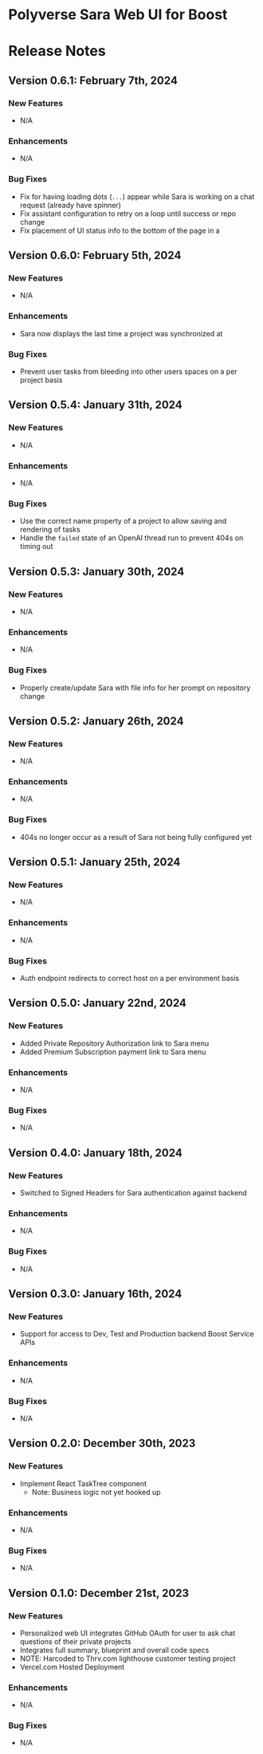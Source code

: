 Polyverse Sara Web UI for Boost
======================

# Release Notes

## Version 0.6.1: February 7th, 2024

### New Features
- N/A

### Enhancements
- N/A

### Bug Fixes
- Fix for having loading dots (`...`) appear while Sara is working on a chat request (already have spinner)
- Fix assistant configuration to retry on a loop until success or repo change
- Fix placement of UI status info to the bottom of the page in a <Footer>

## Version 0.6.0: February 5th, 2024

### New Features
- N/A

### Enhancements
- Sara now displays the last time a project was synchronized at

### Bug Fixes
- Prevent user tasks from bleeding into other users spaces on a per project basis

## Version 0.5.4: January 31th, 2024

### New Features
- N/A

### Enhancements
- N/A

### Bug Fixes
- Use the correct name property of a project to allow saving and rendering of tasks
- Handle the `failed` state of an OpenAI thread run to prevent 404s on timing out

## Version 0.5.3: January 30th, 2024

### New Features
- N/A

### Enhancements
- N/A

### Bug Fixes
- Properly create/update Sara with file info for her prompt on repository change

## Version 0.5.2: January 26th, 2024

### New Features
- N/A

### Enhancements
- N/A

### Bug Fixes
- 404s no longer occur as a result of Sara not being fully configured yet

## Version 0.5.1: January 25th, 2024

### New Features
- N/A

### Enhancements
- N/A

### Bug Fixes
- Auth endpoint redirects to correct host on a per environment basis

## Version 0.5.0: January 22nd, 2024

### New Features
- Added Private Repository Authorization link to Sara menu
- Added Premium Subscription payment link to Sara menu

### Enhancements
- N/A

### Bug Fixes
- N/A

## Version 0.4.0: January 18th, 2024

### New Features
- Switched to Signed Headers for Sara authentication against backend

### Enhancements
- N/A

### Bug Fixes
- N/A

## Version 0.3.0: January 16th, 2024

### New Features
- Support for access to Dev, Test and Production backend Boost Service APIs

### Enhancements
- N/A

### Bug Fixes
- N/A

## Version 0.2.0: December 30th, 2023

### New Features
- Implement React TaskTree component
  - Note: Business logic not yet hooked up

### Enhancements
- N/A

### Bug Fixes
- N/A

## Version 0.1.0: December 21st, 2023

### New Features
- Personalized web UI integrates GitHub OAuth for user to ask chat questions of their private projects
- Integrates full summary, blueprint and overall code specs 
-    NOTE: Harcoded to Thrv.com lighthouse customer testing project
- Vercel.com Hosted Deployment

### Enhancements
- N/A

### Bug Fixes
- N/A
